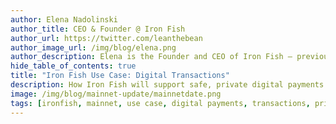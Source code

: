 ```yaml
---
author: Elena Nadolinski
author_title: CEO & Founder @ Iron Fish
author_url: https://twitter.com/leanthebean
author_image_url: /img/blog/elena.png
author_description: Elena is the Founder and CEO of Iron Fish — previously worked at Airbnb, Tilt, and Microsoft. Fell down the cryptocurrency rabbit hole in 2017. Really didn't want her insurance to know she eats pizza.
hide_table_of_contents: true
title: "Iron Fish Use Case: Digital Transactions"
description: How Iron Fish will support safe, private digital payments.
image: /img/blog/mainnet-update/mainnetdate.png
tags: [ironfish, mainnet, use case, digital payments, transactions, privacy, Web2, Web3]
---
```


